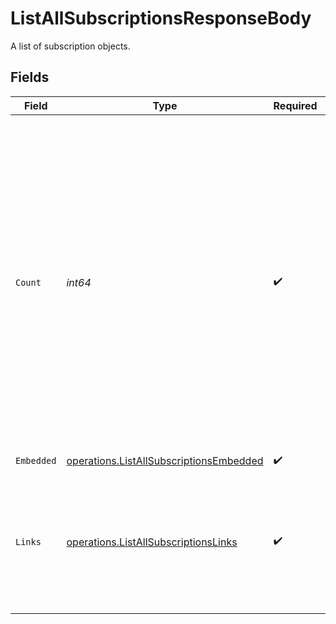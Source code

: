# ListAllSubscriptionsResponseBody

A list of subscription objects.


## Fields

| Field                                                                                                                                                                                                                                                                     | Type                                                                                                                                                                                                                                                                      | Required                                                                                                                                                                                                                                                                  | Description                                                                                                                                                                                                                                                               | Example                                                                                                                                                                                                                                                                   |
| ------------------------------------------------------------------------------------------------------------------------------------------------------------------------------------------------------------------------------------------------------------------------- | ------------------------------------------------------------------------------------------------------------------------------------------------------------------------------------------------------------------------------------------------------------------------- | ------------------------------------------------------------------------------------------------------------------------------------------------------------------------------------------------------------------------------------------------------------------------- | ------------------------------------------------------------------------------------------------------------------------------------------------------------------------------------------------------------------------------------------------------------------------- | ------------------------------------------------------------------------------------------------------------------------------------------------------------------------------------------------------------------------------------------------------------------------- |
| `Count`                                                                                                                                                                                                                                                                   | *int64*                                                                                                                                                                                                                                                                   | :heavy_check_mark:                                                                                                                                                                                                                                                        | The number of items in this result set. If more items are available, a `_links.next` URL will be present in the result<br/>as well.<br/><br/>The maximum number of items per result set is controlled by the `limit` property provided in the request. The default<br/>limit is 50 items. | 5                                                                                                                                                                                                                                                                         |
| `Embedded`                                                                                                                                                                                                                                                                | [operations.ListAllSubscriptionsEmbedded](../../models/operations/listallsubscriptionsembedded.md)                                                                                                                                                                        | :heavy_check_mark:                                                                                                                                                                                                                                                        | N/A                                                                                                                                                                                                                                                                       |                                                                                                                                                                                                                                                                           |
| `Links`                                                                                                                                                                                                                                                                   | [operations.ListAllSubscriptionsLinks](../../models/operations/listallsubscriptionslinks.md)                                                                                                                                                                              | :heavy_check_mark:                                                                                                                                                                                                                                                        | Links to help navigate through the lists of items. Every URL object will contain an `href` and a `type` field.                                                                                                                                                            |                                                                                                                                                                                                                                                                           |